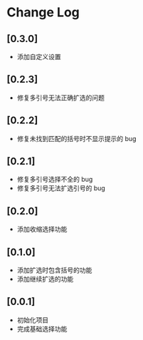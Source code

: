 # Change Log

## [0.3.0]

- 添加自定义设置

## [0.2.3]

- 修复多引号无法正确扩选的问题

## [0.2.2]

- 修复未找到匹配的括号时不显示提示的 bug

## [0.2.1]

- 修复多引号选择不全的 bug
- 修复多引号无法扩选引号的 bug

## [0.2.0]

- 添加收缩选择功能

## [0.1.0]

- 添加扩选时包含括号的功能
- 添加继续扩选的功能

## [0.0.1]

- 初始化项目
- 完成基础选择功能
